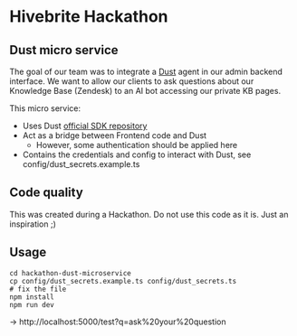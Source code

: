 # Hivebrite Hackathon

## Dust micro service

The goal of our team was to integrate a [Dust](https://dust.tt/) agent in our admin backend interface.
We want to allow our clients to ask questions about our Knowledge Base (Zendesk) to an AI bot accessing our private KB pages.

This micro service:
* Uses Dust [official SDK repository](https://github.com/dust-tt/dust/tree/main/sdks/js)
* Act as a bridge between Frontend code and Dust
  * However, some authentication should be applied here
* Contains the credentials and config to interact with Dust, see config/dust_secrets.example.ts

## Code quality

This was created during a Hackathon.
Do not use this code as it is.
Just an inspiration ;)

## Usage

```
cd hackathon-dust-microservice
cp config/dust_secrets.example.ts config/dust_secrets.ts
# fix the file
npm install
npm run dev
```
-> http://localhost:5000/test?q=ask%20your%20question